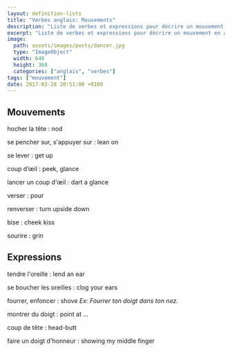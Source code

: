 ```yaml
---
layout: definition-lists
title: "Verbes anglais: Mouvements"
description: "Liste de verbes et expressions pour décrire un mouvement en anglais."
excerpt: "Liste de verbes et expressions pour décrire un mouvement en anglais."
image:
  path: assets/images/posts/dancer.jpg
  type: "ImageObject"
  width: 640
  height: 360
  categories: ["anglais", "verbes"]
tags: ["mouvement"]
date: 2017-03-28 20:51:00 +0100
---
```


## Mouvements

hocher la tête
: nod

se pencher sur, s'appuyer sur
: lean on

se lever
: get up

coup d’œil
: peek, glance

lancer un coup d'œil
: dart a glance

verser
: pour

renverser
: turn upside down

bise
: cheek kiss

sourire
: grin


## Expressions

tendre l'oreille
: lend an ear

se boucher les oreilles
: clog your ears

fourrer, enfoncer
: shove
*Ex: Fourrer ton doigt dans ton nez.*

montrer du doigt
: point at ...

coup de tête
: head-butt

faire un doigt d'honneur
: showing my middle finger
